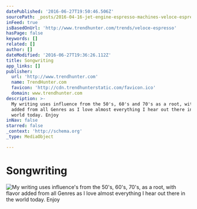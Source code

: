 ```yaml
---
datePublished: '2016-06-27T19:50:46.506Z'
sourcePath: _posts/2016-04-16-jet-engine-espresso-machines-veloce-espresso.md
inFeed: true
isBasedOnUrl: 'http://www.trendhunter.com/trends/veloce-espresso'
hasPage: false
keywords: []
related: []
author: []
dateModified: '2016-06-27T19:36:26.112Z'
title: Songwriting
app_links: []
publisher:
  url: 'http://www.trendhunter.com'
  name: TrendHunter.com
  favicon: 'http://cdn.trendhunterstatic.com/favicon.ico'
  domain: www.trendhunter.com
description: >-
  My writing uses influence from the 50's, 60's and 70's as a root, with flavor
  added from all Genres as I love almost everything I hear out there in the
  world today. Enjoy
inNav: false
starred: false
_context: 'http://schema.org'
_type: MediaObject

---
```

# Songwriting
![My writing uses influence's from the 50's, 60's, 70's, as a root, with flavor added from all Genres as I love almost everything I hear out there in the world today. Enjoy](https://the-grid-user-content.s3-us-west-2.amazonaws.com/c079211e-d023-4ec3-a04d-a32e58d5e51b.jpg)